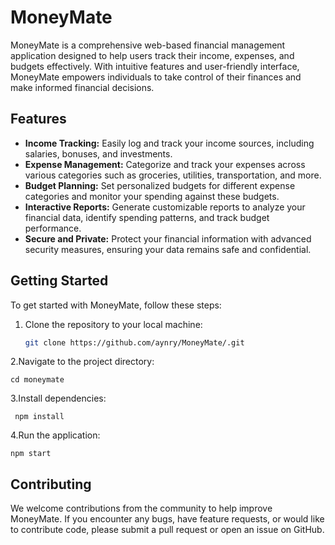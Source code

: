 # MoneyMate

MoneyMate is a comprehensive web-based financial management application designed to help users track their income, expenses, and budgets effectively. With intuitive features and user-friendly interface, MoneyMate empowers individuals to take control of their finances and make informed financial decisions.

## Features

- **Income Tracking:** Easily log and track your income sources, including salaries, bonuses, and investments.
- **Expense Management:** Categorize and track your expenses across various categories such as groceries, utilities, transportation, and more.
- **Budget Planning:** Set personalized budgets for different expense categories and monitor your spending against these budgets.
- **Interactive Reports:** Generate customizable reports to analyze your financial data, identify spending patterns, and track budget performance.
- **Secure and Private:** Protect your financial information with advanced security measures, ensuring your data remains safe and confidential.

## Getting Started

To get started with MoneyMate, follow these steps:

1. Clone the repository to your local machine:
   ```bash
   git clone https://github.com/aynry/MoneyMate/.git

2.Navigate to the project directory:

``cd moneymate``

3.Install dependencies:
 
 `` npm install``

4.Run the application:
 
 ``npm start``

## Contributing
We welcome contributions from the community to help improve MoneyMate. If you encounter any bugs, have feature requests, or would like to contribute code, please submit a pull request or open an issue on GitHub.
